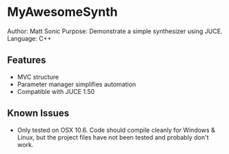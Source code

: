 # MyAwesomeSynth

Author: Matt Sonic
Purpose: Demonstrate a simple synthesizer using JUCE.
Language: C++

## Features

* MVC structure
* Parameter manager simplifies automation
* Compatible with JUCE 1.50

## Known Issues

* Only tested on OSX 10.6. Code should compile cleanly for Windows & Linux, but the project files have not been tested and probably don't work.

